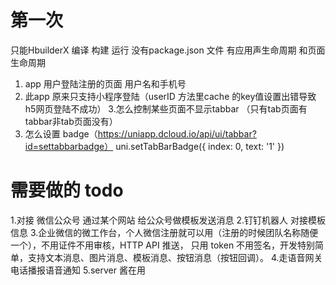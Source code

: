 #  第一次
只能HbuilderX 编译 构建 运行   没有package.json 文件
有应用声生命周期 和页面生命周期
1. app 用户登陆注册的页面 用户名和手机号
2. 此app 原来只支持小程序登陆（userID 方法里cache 的key值设置出错导致h5网页登陆不成功）
3.怎么控制某些页面不显示tabbar （只有tab页面有tabbar非tab页面没有）
4. 怎么设置 badge（https://uniapp.dcloud.io/api/ui/tabbar?id=settabbarbadge）
uni.setTabBarBadge({
  index: 0,
  text: '1'
})

# 需要做的  todo
1.对接 微信公众号   通过某个网站 给公众号做模板发送消息
2.钉钉机器人 对接模板信息
3.企业微信的微工作台，个人微信注册就可以用（注册的时候团队名称随便一个），不用证件不用审核，HTTP API 推送，
只用 token 不用签名，开发特别简单，支持文本消息、图片消息、模板消息、按钮消息（按钮回调）。
4.走语音网关 电话播报语音通知
5.server 酱在用
